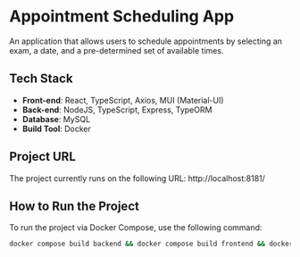 # Appointment Scheduling App

An application that allows users to schedule appointments by selecting an exam, a date, and a pre-determined set of available times.





## Tech Stack

- **Front-end**: React, TypeScript, Axios, MUI (Material-UI)
- **Back-end**: NodeJS, TypeScript, Express, TypeORM
- **Database**: MySQL
- **Build Tool**: Docker


## Project URL

The project currently runs on the following URL: http://localhost:8181/

## How to Run the Project

To run the project via Docker Compose, use the following command:

```bash
docker compose build backend && docker compose build frontend && docker compose up -d ´


